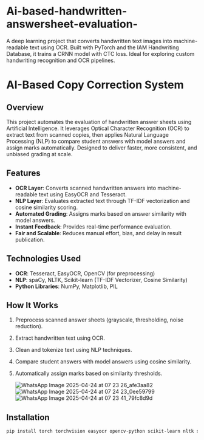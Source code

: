 # Ai-based-handwritten-answersheet-evaluation-
A deep learning project that converts handwritten text images into machine-readable text using OCR. Built with PyTorch and the IAM Handwriting Database, it trains a CRNN model with CTC loss. Ideal for exploring custom handwriting recognition and OCR pipelines.
# AI-Based Copy Correction System

## Overview
This project automates the evaluation of handwritten answer sheets using Artificial Intelligence. It leverages Optical Character Recognition (OCR) to extract text from scanned copies, then applies Natural Language Processing (NLP) to compare student answers with model answers and assign marks automatically. Designed to deliver faster, more consistent, and unbiased grading at scale.

## Features
- **OCR Layer**: Converts scanned handwritten answers into machine-readable text using EasyOCR and Tesseract.
- **NLP Layer**: Evaluates extracted text through TF-IDF vectorization and cosine similarity scoring.
- **Automated Grading**: Assigns marks based on answer similarity with model answers.
- **Instant Feedback**: Provides real-time performance evaluation.
- **Fair and Scalable**: Reduces manual effort, bias, and delay in result publication.

## Technologies Used
- **OCR**: Tesseract, EasyOCR, OpenCV (for preprocessing)
- **NLP**: spaCy, NLTK, Scikit-learn (TF-IDF Vectorizer, Cosine Similarity)
- **Python Libraries**: NumPy, Matplotlib, PIL

## How It Works
1. Preprocess scanned answer sheets (grayscale, thresholding, noise reduction).
2. Extract handwritten text using OCR.
3. Clean and tokenize text using NLP techniques.
4. Compare student answers with model answers using cosine similarity.
5. Automatically assign marks based on similarity thresholds.

   ![WhatsApp Image 2025-04-24 at 07 23 26_afe3aa82](https://github.com/user-attachments/assets/00f2aace-a8ad-434d-b39d-5db9122c8e1e)
![WhatsApp Image 2025-04-24 at 07 24 23_0ee59799](https://github.com/user-attachments/assets/ac0fe987-9039-495c-8f0e-cb87f0c991f5)
![WhatsApp Image 2025-04-24 at 07 23 41_79fc8d9d](https://github.com/user-attachments/assets/1a673f0d-29cf-40cf-8a34-b3c590d7f990)


## Installation
```bash
pip install torch torchvision easyocr opencv-python scikit-learn nltk spacy pillow matplotlib



